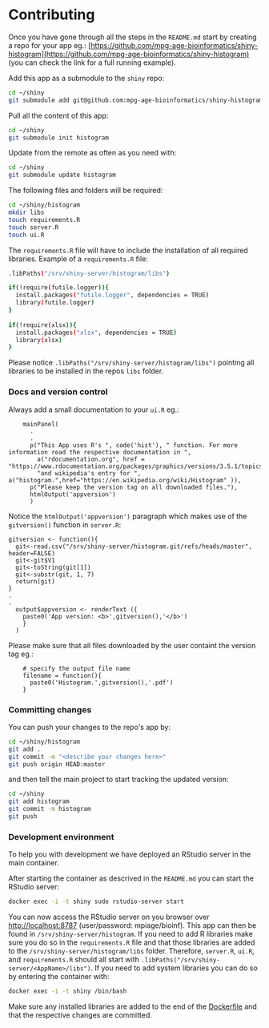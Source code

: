# Contributing

Once you have gone through all the steps in the `README.md` start by creating a repo for your app eg.: [https://github.com/mpg-age-bioinformatics/shiny-histogram](https://github.com/mpg-age-bioinformatics/shiny-histogram) (you can check the link for a full running example).

Add this app as a submodule to the `shiny` repo:
```bash
cd ~/shiny
git submodule add git@github.com:mpg-age-bioinformatics/shiny-histogram histogram
```
Pull all the content of this app:
```bash
cd ~/shiny
git submodule init histogram
```
Update from the remote as often as you need with:
```bash
cd ~/shiny
git submodule update histogram
````
The following files and folders will be required:
```bash
cd ~/shiny/histogram
mkdir libs
touch requirements.R 
touch server.R
touch ui.R
```
The `requirements.R` file will have to include the installation of all required libraries.
Example of a `requirements.R` file:
```bash
.libPaths("/srv/shiny-server/histogram/libs")

if(!require(futile.logger)){
  install.packages("futile.logger", dependencies = TRUE)
  library(futile.logger)
}
  
if(!require(xlsx)){
  install.packages("xlsx", dependencies = TRUE)
  library(xlsx)
}
```
Please notice `.libPaths("/srv/shiny-server/histogram/libs")` pointing all libraries to be installed in the repos `libs` folder.

### Docs and version control

Always add a small documentation to your `ui.R` eg.:
```
    mainPanel(
      .
      .
      p("This App uses R's ", code('hist'), " function. For more information read the respective documentation in ",
        a("rdocumentation.org", href = "https://www.rdocumentation.org/packages/graphics/versions/3.5.1/topics/hist"),
        "and wikipedia's entry for ", a("histogram.",href="https://en.wikipedia.org/wiki/Histogram" )),
      p("Please keep the version tag on all downloaded files."),
      htmlOutput('appversion')
      )
```
Notice the `htmlOutput('appversion')` paragraph which makes use of the `gitversion()` function in `server.R`:
```
gitversion <- function(){ 
  git<-read.csv("/srv/shiny-server/histogram.git/refs/heads/master", header=FALSE)
  git<-git$V1
  git<-toString(git[1])
  git<-substr(git, 1, 7)
  return(git)
}
.
.
  output$appversion <- renderText ({ 
    paste0('App version: <b>',gitversion(),'</b>')
    }
  )
```
Please make sure that all files downloaded by the user containt the version tag eg.:
```
    # specify the output file name
    filename = function(){
      paste0('Histogram.',gitversion(),'.pdf')
    }
```

### Committing changes

You can push your changes to the repo's app by:
```bash
cd ~/shiny/histogram
git add .
git commit -m "<describe your changes here>"
git push origin HEAD:master
```
and then tell the main project to start tracking the updated version:
```bash
cd ~/shiny
git add histogram
git commit -m histogram
git push
```

### Development environment 

To help you with development we have deployed an RStudio server in the main container. 

After starting the container as descrived in the `README.md` you can start the RStudio server:
```bash
docker exec -i -t shiny sudo rstudio-server start
```
You can now access the RStudio server on you browser over [http://localhost:8787](http://localhost:8787) (user/password: mpiage/bioinf). This app can then be found in `/srv/shiny-server/histogram`. If you need to add R libraries make sure you do so in the `requirements.R` file and that those libraries are added to the `/srv/shiny-server/histogram/libs` folder. Therefore, `server.R`, `ui.R`,  and `requirements.R` should all start with `.libPaths("/srv/shiny-server/<AppName>/libs")`. If you need to add system libraries you can do so by entering the container with:
```bash
docker exec -i -t shiny /bin/bash
```
Make sure any installed libraries are added to the end of the [Dockerfile](https://github.com/mpg-age-bioinformatics/shiny/blob/master/Dockerfile) and that the respective changes are committed.

